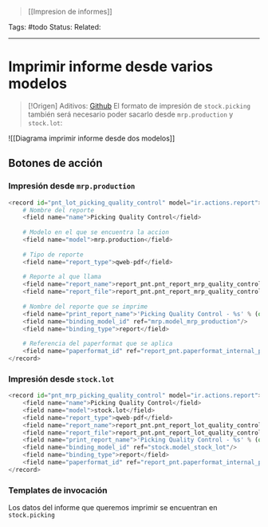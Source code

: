 > [[Impresion de informes]]

Tags: #todo 
Status: 
Related: 

___

# Imprimir informe desde varios modelos

> [!Origen] Aditivos: [Github](https://github.com/puntsistemes/aditivos_odoo/commit/602d3ddd178404c9187e115ccd611c4c6238ae4c#diff-865186ab374f3b8e0727cf49615374e266a316fd5848eb2924fdd313e1420e0a)
> El formato de impresión de `stock.picking` también será necesario poder sacarlo desde `mrp.production` y `stock.lot`:

![[Diagrama imprimir informe desde dos modelos]]

## Botones de acción

### Impresión desde `mrp.production`
```python
<record id="pnt_lot_picking_quality_control" model="ir.actions.report">
	# Nombre del reporte
	<field name="name">Picking Quality Control</field>
	
	# Modelo en el que se encuentra la accion
	<field name="model">mrp.production</field>
	
	# Tipo de reporte
	<field name="report_type">qweb-pdf</field>
	
	# Reporte al que llama
	<field name="report_name">report_pnt.pnt_report_mrp_quality_control</field>
	<field name="report_file">report_pnt.pnt_report_mrp_quality_control</field>
	
	# Nombre del reporte que se imprime
	<field name="print_report_name">'Picking Quality Control - %s' % (object.display_name)</field>
	<field name="binding_model_id" ref="mrp.model_mrp_production"/>
	<field name="binding_type">report</field>
	
	# Referencia del paperformat que se aplica
	<field name="paperformat_id" ref="report_pnt.paperformat_internal_pnt"/>
</record>
```

### Impresión desde `stock.lot`
```python
<record id="pnt_mrp_picking_quality_control" model="ir.actions.report">
	<field name="name">Picking Quality Control</field>
	<field name="model">stock.lot</field>
	<field name="report_type">qweb-pdf</field>
	<field name="report_name">report_pnt.pnt_report_lot_quality_control</field>
	<field name="report_file">report_pnt.pnt_report_lot_quality_control</field>
	<field name="print_report_name">'Picking Quality Control - %s' % (object.display_name)</field>
	<field name="binding_model_id" ref="stock.model_stock_lot"/>
	<field name="binding_type">report</field>
	<field name="paperformat_id" ref="report_pnt.paperformat_internal_pnt"/>
</record>
```

### Templates de invocación
Los datos del informe que queremos imprimir se encuentran en `stock.picking`
